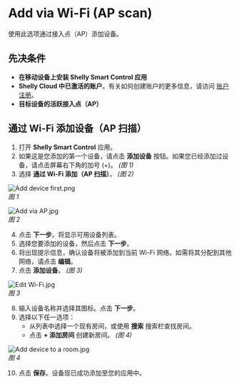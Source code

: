 # Add via Wi-Fi (AP scan)

使用此选项通过接入点（AP）添加设备。

## 先决条件

- **在移动设备上安装 Shelly Smart Control 应用**  
- **Shelly Cloud 中已激活的账户**。有关如何创建账户的更多信息，请访问 [账户注册](../knowledge-base/account-registration)。  
- **目标设备的活跃接入点（AP）**

## 通过 Wi-Fi 添加设备（AP 扫描）

1. 打开 **Shelly Smart Control** 应用。  
2. 如果这是您添加的第一个设备，请点击 **添加设备** 按钮。如果您已经添加过设备，请点击屏幕右下角的加号 (+)。 _(图 1)_  
3. 选择 **通过 Wi-Fi 添加（AP 扫描）**。 _(图 2)_  

![Add device first.png](https://kb.shelly.cloud/__attachments/1612742869/Add%20device%20first.png?inst-v=06e25fb6-1df6-4585-801d-931808676f21)  
*图 1*

![Add via AP.jpg](https://kb.shelly.cloud/__attachments/1612742869/Add%20via%20AP.jpg?inst-v=06e25fb6-1df6-4585-801d-931808676f21)  
*图 2*

4. 点击 **下一步**。将显示可用设备列表。  
5. 选择您要添加的设备，然后点击 **下一步**。  
6. 将出现提示信息，确认设备将被添加到当前 Wi-Fi 网络。如需将其分配到其他网络，请点击 **编辑**。  
7. 点击 **添加设备**。 _(图 3)_  

![Edit Wi-Fi.jpg](https://kb.shelly.cloud/__attachments/1612742869/Edit%20Wi-Fi.jpg?inst-v=06e25fb6-1df6-4585-801d-931808676f21)  
*图 3*

8. 输入设备名称并选择其图标。点击 **下一步**。  
9. 选择以下任一选项：  
   - 从列表中选择一个现有房间，或使用 **搜索** 搜索栏查找房间。  
   - 点击 **+ 添加房间** 创建新房间。 _(图 4)_  

![Add device to a room.jpg](https://kb.shelly.cloud/__attachments/1612742869/Add%20device%20to%20a%20room.jpg?inst-v=06e25fb6-1df6-4585-801d-931808676f21)  
*图 4*

10. 点击 **保存**。设备现已成功添加至您的应用中。